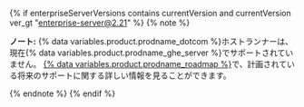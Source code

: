 {% if enterpriseServerVersions contains currentVersion and currentVersion ver_gt "enterprise-server@2.21" %}
{% note %}

**ノート:** {% data variables.product.prodname_dotcom %}ホストランナーは、現在{% data variables.product.prodname_ghe_server %}でサポートされていません。 [{% data variables.product.prodname_roadmap %}](https://github.com/github/roadmap/issues/72)で、計画されている将来のサポートに関する詳しい情報を見ることができます。

{% endnote %}
{% endif %}
